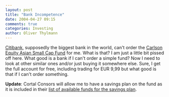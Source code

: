 ```yaml
---
layout: post
title: "Bank Incompetence"
date: 2004-04-27 09:15
comments: true
categories: Investing
author: Oliver Thylmann
---
```



[Citibank](http://www.citibank.com/), supposedly the biggest bank in the world, can't order the [Carlson Equity Asian Small Cap Fund](http://fonds.onvista.de/snapshot.html?ID_INSTRUMENT=107695) for me. What is that? I am just a little bit pissed off here. What good is a bank if I can't order a simple fund? Now I need to look at other similar ones and/or just buying it somewhere else. Sure, I get the full account for free, including trading for EUR 9,99 but what good is that if I can't order something. 

**Update**: Cortal Consors will allow me to have a savings plan on the fund as it is included in their [list of available funds for the savings plan](http://www.cortalconsors.de/sparen_anlegen/sparen/fondssparen/sparfaehige_fonds.html).


